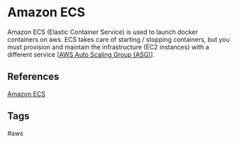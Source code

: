 # Amazon ECS

Amazon ECS (Elastic Container Service) is used to launch docker containers on aws. ECS takes care of starting / stopping containers, but you must provision and maintain the infrastructure (EC2 instances) with a different service [[AWS Auto Scaling Group (ASG)](https://github.com/EliotKhachi//publicZk/tree/main/202309152017)].  

## References
[Amazon ECS](https://aws.amazon.com/ecs/)

## Tags
#aws
